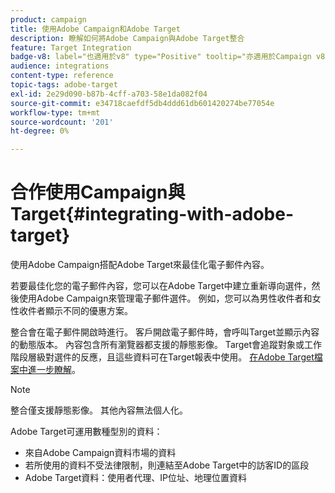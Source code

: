 ```yaml
---
product: campaign
title: 使用Adobe Campaign和Adobe Target
description: 瞭解如何將Adobe Campaign與Adobe Target整合
feature: Target Integration
badge-v8: label="也適用於v8" type="Positive" tooltip="亦適用於Campaign v8"
audience: integrations
content-type: reference
topic-tags: adobe-target
exl-id: 2e29d090-b87b-4cff-a703-58e1da082f04
source-git-commit: e34718caefdf5db4ddd61db601420274be77054e
workflow-type: tm+mt
source-wordcount: '201'
ht-degree: 0%

---
```


# 合作使用Campaign與Target{#integrating-with-adobe-target}



使用Adobe Campaign搭配Adobe Target來最佳化電子郵件內容。

若要最佳化您的電子郵件內容，您可以在Adobe Target中建立重新導向選件，然後使用Adobe Campaign來管理電子郵件選件。 例如，您可以為男性收件者和女性收件者顯示不同的優惠方案。

整合會在電子郵件開啟時進行。 客戶開啟電子郵件時，會呼叫Target並顯示內容的動態版本。 內容包含所有瀏覽器都支援的靜態影像。 Target會追蹤對象或工作階段層級對選件的反應，且這些資料可在Target報表中使用。 [在Adobe Target檔案中進一步瞭解](https://experienceleague.adobe.com/docs/target/using/integrate/campaign-and-target.html)。


>[!NOTE]
>
>整合僅支援靜態影像。 其他內容無法個人化。

Adobe Target可運用數種型別的資料：

* 來自Adobe Campaign資料市場的資料
* 若所使用的資料不受法律限制，則連結至Adobe Target中的訪客ID的區段
* Adobe Target資料：使用者代理、IP位址、地理位置資料
